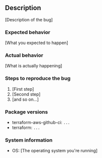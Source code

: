 ## Description

[Description of the bug]

### Expected behavior

[What you expected to happen]

### Actual behavior

[What is actually happening]

### Steps to reproduce the bug

1. [First step]
2. [Second step]
3. [and so on...]

### Package versions

* terraform-aws-github-ci: `...`
* terraform: `...`

### System information

* OS: [The operating system you're running]
